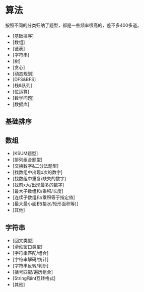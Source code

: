 # 算法

按照不同的分类归纳了题型，都是一些频率很高的，差不多400多道。

- [基础排序]
- [数组]
- [链表]
- [字符串]
- [树]
- [贪心]
- [动态规划]
- [DFS&BFS]
- [栈&队列]
- [位运算]
- [数学问题]
- [数据库]

## 基础排序

## 数组
- [KSUM题型]
- [排列组合题型]
- [交换数字&二分法题型]
- [找数组中出现x次的数字]
- [找数组中重复/缺失的数字]
- [找前x大/出现最多的数字]
- [最大子数组和/乘积/长度]
- [连续子数组和/乘积等于指定值]
- [最大最小面积(接水/矩形面积等)]
- [其他]

## 字符串
- [回文类型]
- [滑动窗口类型]
- [字符串匹配/组合]
- [字符串解码/统计]
- [字符串反转/判断]
- [括号匹配/遍历组合]
- [String和int互转格式]
- [其他]
